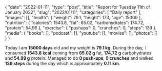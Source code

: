 {
    "date": "2022-01-11",
    "type": "post",
    "title": "Report for Tuesday 11th of January 2022",
    "slug": "2022\/01\/11",
    "categories": [
        "Daily report"
    ],
    "images": [],
    "health": {
        "weight": 79.1,
        "height": 173,
        "age": 15000
    },
    "nutrition": {
        "calories": 1543.8,
        "fat": 65.02,
        "carbohydrates": 174.72,
        "protein": 54.99
    },
    "exercise": {
        "pushups": 0,
        "crunches": 0,
        "steps": 139
    },
    "media": {
        "books": [],
        "podcast": [],
        "youtube": [],
        "movies": [],
        "photos": []
    }
}

Today I am <strong>15000 days</strong> old and my weight is <strong>79.1 kg</strong>. During the day, I consumed <strong>1543.8 kcal</strong> coming from <strong>65.02 g</strong> fat, <strong>174.72 g</strong> carbohydrates and <strong>54.99 g</strong> protein. Managed to do <strong>0 push-ups</strong>, <strong>0 crunches</strong> and walked <strong>139 steps</strong> during the day which is approximately <strong>0.11 km</strong>.